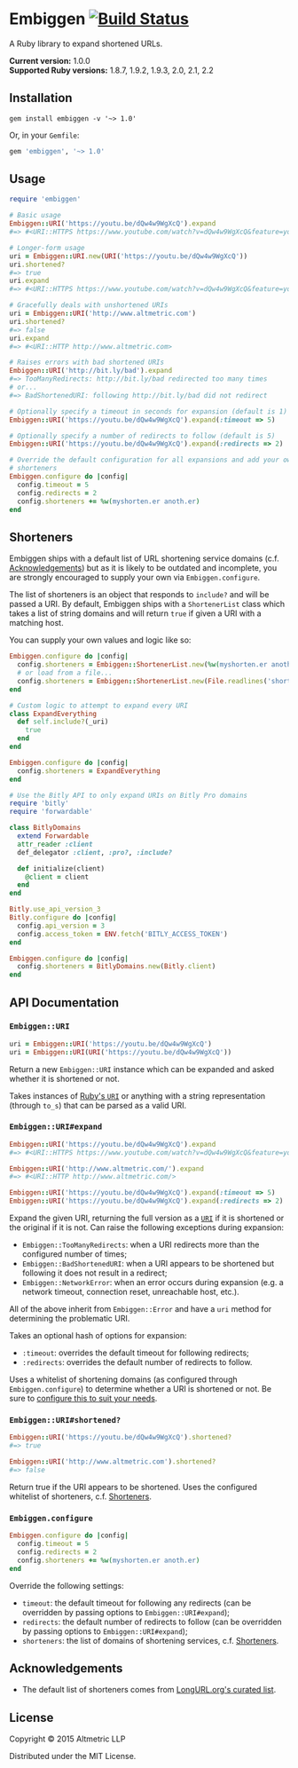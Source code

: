 # Embiggen [![Build Status](https://travis-ci.org/altmetric/embiggen.svg?branch=master)](https://travis-ci.org/altmetric/embiggen)

A Ruby library to expand shortened URLs.

**Current version:** 1.0.0  
**Supported Ruby versions:** 1.8.7, 1.9.2, 1.9.3, 2.0, 2.1, 2.2

## Installation

```
gem install embiggen -v '~> 1.0'
```

Or, in your `Gemfile`:

```ruby
gem 'embiggen', '~> 1.0'
```

## Usage

```ruby
require 'embiggen'

# Basic usage
Embiggen::URI('https://youtu.be/dQw4w9WgXcQ').expand
#=> #<URI::HTTPS https://www.youtube.com/watch?v=dQw4w9WgXcQ&feature=youtu.be>

# Longer-form usage
uri = Embiggen::URI.new(URI('https://youtu.be/dQw4w9WgXcQ'))
uri.shortened?
#=> true
uri.expand
#=> #<URI::HTTPS https://www.youtube.com/watch?v=dQw4w9WgXcQ&feature=youtu.be>

# Gracefully deals with unshortened URIs
uri = Embiggen::URI('http://www.altmetric.com')
uri.shortened?
#=> false
uri.expand
#=> #<URI::HTTP http://www.altmetric.com>

# Raises errors with bad shortened URIs
Embiggen::URI('http://bit.ly/bad').expand
#=> TooManyRedirects: http://bit.ly/bad redirected too many times
# or...
#=> BadShortenedURI: following http://bit.ly/bad did not redirect

# Optionally specify a timeout in seconds for expansion (default is 1)
Embiggen::URI('https://youtu.be/dQw4w9WgXcQ').expand(:timeout => 5)

# Optionally specify a number of redirects to follow (default is 5)
Embiggen::URI('https://youtu.be/dQw4w9WgXcQ').expand(:redirects => 2)

# Override the default configuration for all expansions and add your own
# shorteners
Embiggen.configure do |config|
  config.timeout = 5
  config.redirects = 2
  config.shorteners += %w(myshorten.er anoth.er)
end
```

## Shorteners

Embiggen ships with a default list of URL shortening service domains (c.f.
[Acknowledgements](#acknowledgements)) but as it is likely to be outdated and
incomplete, you are strongly encouraged to supply your own via
`Embiggen.configure`.

The list of shorteners is an object that responds to `include?` and will be
passed a URI. By default, Embiggen ships with a `ShortenerList` class which
takes a list of string domains and will return `true` if given a URI with a
matching host.

You can supply your own values and logic like so:

```ruby
Embiggen.configure do |config|
  config.shorteners = Embiggen::ShortenerList.new(%w(myshorten.er anoth.er))
  # or load from a file...
  config.shorteners = Embiggen::ShortenerList.new(File.readlines('shorteners.txt').map(&:chomp))
end

# Custom logic to attempt to expand every URI
class ExpandEverything
  def self.include?(_uri)
    true
  end
end

Embiggen.configure do |config|
  config.shorteners = ExpandEverything
end

# Use the Bitly API to only expand URIs on Bitly Pro domains
require 'bitly'
require 'forwardable'

class BitlyDomains
  extend Forwardable
  attr_reader :client
  def_delegator :client, :pro?, :include?

  def initialize(client)
    @client = client
  end
end

Bitly.use_api_version_3
Bitly.configure do |config|
  config.api_version = 3
  config.access_token = ENV.fetch('BITLY_ACCESS_TOKEN')
end

Embiggen.configure do |config|
  config.shorteners = BitlyDomains.new(Bitly.client)
end
```

## API Documentation

### `Embiggen::URI`

```ruby
uri = Embiggen::URI('https://youtu.be/dQw4w9WgXcQ')
uri = Embiggen::URI(URI('https://youtu.be/dQw4w9WgXcQ'))
```

Return a new `Embiggen::URI` instance which can be expanded and asked whether
it is shortened or not.

Takes instances of [Ruby's
`URI`][URI] or
anything with a string representation (through `to_s`) that can be parsed as a
valid URI.

### `Embiggen::URI#expand`

```ruby
Embiggen::URI('https://youtu.be/dQw4w9WgXcQ').expand
#=> #<URI::HTTPS https://www.youtube.com/watch?v=dQw4w9WgXcQ&feature=youtu.be>

Embiggen::URI('http://www.altmetric.com/').expand
#=> #<URI::HTTP http://www.altmetric.com/>

Embiggen::URI('https://youtu.be/dQw4w9WgXcQ').expand(:timeout => 5)
Embiggen::URI('https://youtu.be/dQw4w9WgXcQ').expand(:redirects => 2)
```

Expand the given URI, returning the full version as a [`URI`][URI] if it is
shortened or the original if it is not. Can raise the following exceptions
during expansion:

* `Embiggen::TooManyRedirects`: when a URI redirects more than the configured
  number of times;
* `Embiggen::BadShortenedURI`: when a URI appears to be shortened but
  following it does not result in a redirect;
* `Embiggen::NetworkError`: when an error occurs during expansion (e.g. a
  network timeout, connection reset, unreachable host, etc.).

All of the above inherit from `Embiggen::Error` and have a `uri` method for
determining the problematic URI.

Takes an optional hash of options for expansion:

* `:timeout`: overrides the default timeout for following redirects;
* `:redirects`: overrides the default number of redirects to follow.

Uses a whitelist of shortening domains (as configured through
`Embiggen.configure`) to determine whether a URI is shortened or not. Be sure
to [configure this to suit your needs](#shorteners).

### `Embiggen::URI#shortened?`

```ruby
Embiggen::URI('https://youtu.be/dQw4w9WgXcQ').shortened?
#=> true

Embiggen::URI('http://www.altmetric.com').shortened?
#=> false
```

Return true if the URI appears to be shortened. Uses the configured whitelist
of shorteners, c.f. [Shorteners](#shorteners).

### `Embiggen.configure`

```ruby
Embiggen.configure do |config|
  config.timeout = 5
  config.redirects = 2
  config.shorteners += %w(myshorten.er anoth.er)
end
```

Override the following settings:

* `timeout`: the default timeout for following any redirects (can be
  overridden by passing options to `Embiggen::URI#expand`);
* `redirects`: the default number of redirects to follow (can be overridden by
  passing options to `Embiggen::URI#expand`);
* `shorteners`: the list of domains of shortening services, c.f.
  [Shorteners](#shorteners).

## Acknowledgements

* The default list of shorteners comes from [LongURL.org's curated
  list](http://longurl.org/services).

## License

Copyright © 2015 Altmetric LLP

Distributed under the MIT License.

[URI]: http://ruby-doc.org/stdlib/libdoc/uri/rdoc/URI.html
